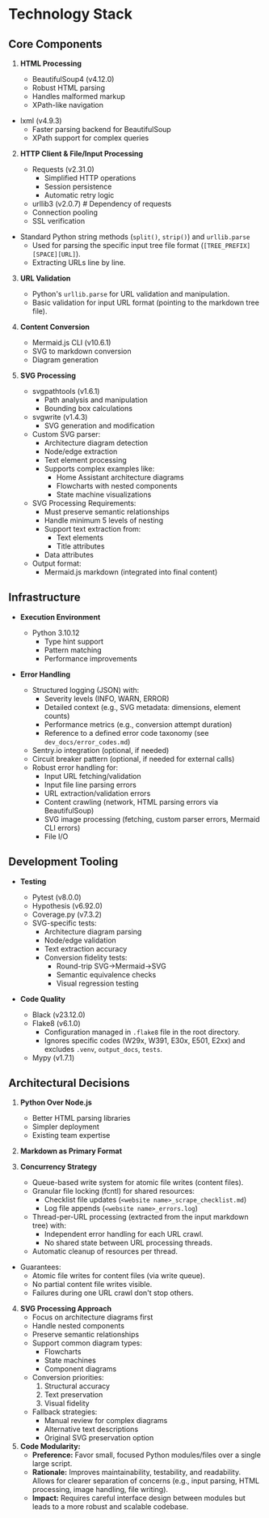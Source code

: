 # Technology Stack

## Core Components

1. **HTML Processing**

   - BeautifulSoup4 (v4.12.0)
   - Robust HTML parsing
   - Handles malformed markup
   - XPath-like navigation

- lxml (v4.9.3)
  - Faster parsing backend for BeautifulSoup
  - XPath support for complex queries

2. **HTTP Client & File/Input Processing**

   - Requests (v2.31.0)
     - Simplified HTTP operations
     - Session persistence
     - Automatic retry logic
   - urllib3 (v2.0.7) # Dependency of requests
   - Connection pooling
   - SSL verification

- Standard Python string methods (`split()`, `strip()`) and `urllib.parse`
  - Used for parsing the specific input tree file format (`[TREE_PREFIX][SPACE][URL]`).
  - Extracting URLs line by line.

3. **URL Validation**

   - Python's `urllib.parse` for URL validation and manipulation.
   - Basic validation for input URL format (pointing to the markdown tree file).

4. **Content Conversion**

   - Mermaid.js CLI (v10.6.1)
   - SVG to markdown conversion
   - Diagram generation

5. **SVG Processing**
   - svgpathtools (v1.6.1)
     - Path analysis and manipulation
     - Bounding box calculations
   - svgwrite (v1.4.3)
     - SVG generation and modification
   - Custom SVG parser:
     - Architecture diagram detection
     - Node/edge extraction
     - Text element processing
     - Supports complex examples like:
       - Home Assistant architecture diagrams
       - Flowcharts with nested components
       - State machine visualizations
   - SVG Processing Requirements:
     - Must preserve semantic relationships
     - Handle minimum 5 levels of nesting
     - Support text extraction from:
       - Text elements
       - Title attributes
     - Data attributes
   - Output format:
     - Mermaid.js markdown (integrated into final content)

## Infrastructure

- **Execution Environment**

  - Python 3.10.12
    - Type hint support
    - Pattern matching
    - Performance improvements

- **Error Handling**
  - Structured logging (JSON) with:
    - Severity levels (INFO, WARN, ERROR)
    - Detailed context (e.g., SVG metadata: dimensions, element counts)
    - Performance metrics (e.g., conversion attempt duration)
    - Reference to a defined error code taxonomy (see `dev_docs/error_codes.md`)
  - Sentry.io integration (optional, if needed)
  - Circuit breaker pattern (optional, if needed for external calls)
  - Robust error handling for:
    - Input URL fetching/validation
    - Input file line parsing errors
    - URL extraction/validation errors
    - Content crawling (network, HTML parsing errors via BeautifulSoup)
    - SVG image processing (fetching, custom parser errors, Mermaid CLI errors)
    - File I/O

## Development Tooling

- **Testing**

  - Pytest (v8.0.0)
  - Hypothesis (v6.92.0)
  - Coverage.py (v7.3.2)
  - SVG-specific tests:
    - Architecture diagram parsing
    - Node/edge validation
    - Text extraction accuracy
    - Conversion fidelity tests:
      - Round-trip SVG->Mermaid->SVG
      - Semantic equivalence checks
      - Visual regression testing

- **Code Quality**
  - Black (v23.12.0)
  - Flake8 (v6.1.0)
    - Configuration managed in `.flake8` file in the root directory.
    - Ignores specific codes (W29x, W391, E30x, E501, E2xx) and excludes `.venv`, `output_docs`, `tests`.
  - Mypy (v1.7.1)

## Architectural Decisions

1. **Python Over Node.js**

   - Better HTML parsing libraries
   - Simpler deployment
   - Existing team expertise

2. **Markdown as Primary Format**

3. **Concurrency Strategy**

   - Queue-based write system for atomic file writes (content files).
   - Granular file locking (fcntl) for shared resources:
     - Checklist file updates (`<website name>_scrape_checklist.md`)
     - Log file appends (`<website name>_errors.log`)
   - Thread-per-URL processing (extracted from the input markdown tree) with:
     - Independent error handling for each URL crawl.
     - No shared state between URL processing threads.
   - Automatic cleanup of resources per thread.

- Guarantees:
  - Atomic file writes for content files (via write queue).
  - No partial content file writes visible.
  - Failures during one URL crawl don't stop others.

4. **SVG Processing Approach**
   - Focus on architecture diagrams first
   - Handle nested components
   - Preserve semantic relationships
   - Support common diagram types:
     - Flowcharts
     - State machines
     - Component diagrams
   - Conversion priorities:
     1. Structural accuracy
     2. Text preservation
     3. Visual fidelity
   - Fallback strategies:
     - Manual review for complex diagrams
     - Alternative text descriptions
     - Original SVG preservation option
5. **Code Modularity:**
   - **Preference:** Favor small, focused Python modules/files over a single large script.
   - **Rationale:** Improves maintainability, testability, and readability. Allows for clearer separation of concerns (e.g., input parsing, HTML processing, image handling, file writing).
   - **Impact:** Requires careful interface design between modules but leads to a more robust and scalable codebase.
